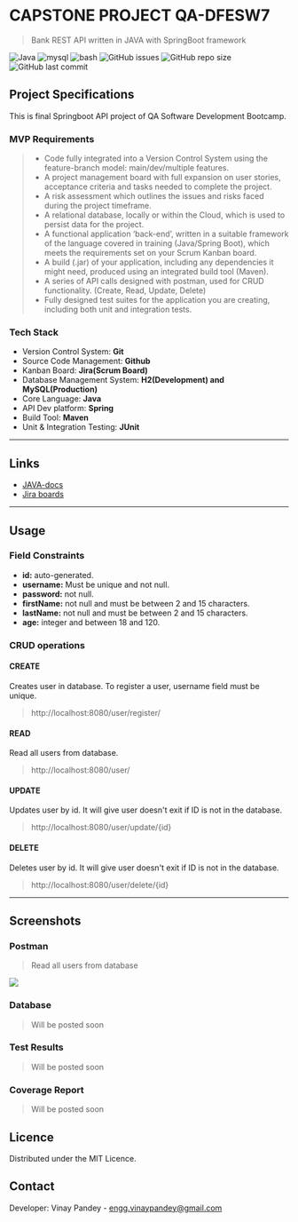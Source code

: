 # CAPSTONE PROJECT QA-DFESW7
>Bank REST API written in JAVA with SpringBoot framework

![Java](https://img.shields.io/badge/-java-blue)
![mysql](https://img.shields.io/badge/-MySQL-005C84)
![bash](https://img.shields.io/badge/Spring_Boot-orange)
![GitHub issues](https://img.shields.io/github/issues/vinaypandat/qa-final-project)
![GitHub repo size](https://img.shields.io/github/repo-size/vinaypandat/qa-final-project)
![GitHub last commit](https://img.shields.io/github/last-commit/vinaypandat/qa-final-project)


## Project Specifications

This is final Springboot API project of QA Software Development Bootcamp.

### MVP Requirements

> -	Code fully integrated into a Version Control System using the feature-branch model: main/dev/multiple features.
> -	A project management board with full expansion on user stories, acceptance criteria and tasks needed to complete the project.
> -	A risk assessment which outlines the issues and risks faced during the project timeframe.
> -	A relational database, locally or within the Cloud, which is used to persist data for the project.
> -	A functional application ‘back-end’, written in a suitable framework of the language covered in training (Java/Spring Boot), which meets the requirements set on your Scrum Kanban board.
> -	A build (.jar) of your application, including any dependencies it might need, produced using an integrated build tool (Maven).
> -	A series of API calls designed with postman, used for CRUD functionality. (Create, Read, Update, Delete)
> -	Fully designed test suites for the application you are creating, including both unit and integration tests.

### Tech Stack

- Version Control System: **Git**
- Source Code Management: **Github**
- Kanban Board: **Jira(Scrum Board)**
- Database Management System: **H2(Development) and MySQL(Production)**
- Core Language: **Java**
- API Dev platform: **Spring**
- Build Tool: **Maven**
- Unit & Integration Testing: **JUnit**

---

## Links
- [JAVA-docs](https://vinaypandat.github.io/qa-final-project/)
- [Jira boards](https://vinaypandat.atlassian.net/jira/software/projects/QFP/boards/4)

---
## Usage
### Field Constraints

- **id:** auto-generated.
- **username:** Must be unique and  not null.
- **password:** not null.
- **firstName:** not null and must be between 2 and 15 characters.
- **lastName:** not null and must be between 2 and 15 characters.
- **age:** integer and between 18 and 120.

### CRUD operations
#### CREATE

Creates user in database. To register a user, username field must be unique.
> http://localhost:8080/user/register/

#### READ

Read all users from database.

>http://localhost:8080/user/

#### UPDATE

Updates user by id. It will give user doesn't exit if ID is not in the database.

>http://localhost:8080/user/update/{id}

#### DELETE

Deletes user by id. It will give user doesn't exit if ID is not in the database.

>http://localhost:8080/user/delete/{id}
---

## Screenshots
### Postman

> Read all users from database

![](https://github.com/vinaypandat/qa-final-project/blob/documents/Documents/images/postman/READ_all.png)

### Database
> Will be posted soon
### Test Results
> Will be posted soon
### Coverage Report
> Will be posted soon

## Licence

Distributed under the MIT Licence.

## Contact
Developer: Vinay Pandey - engg.vinaypandey@gmail.com